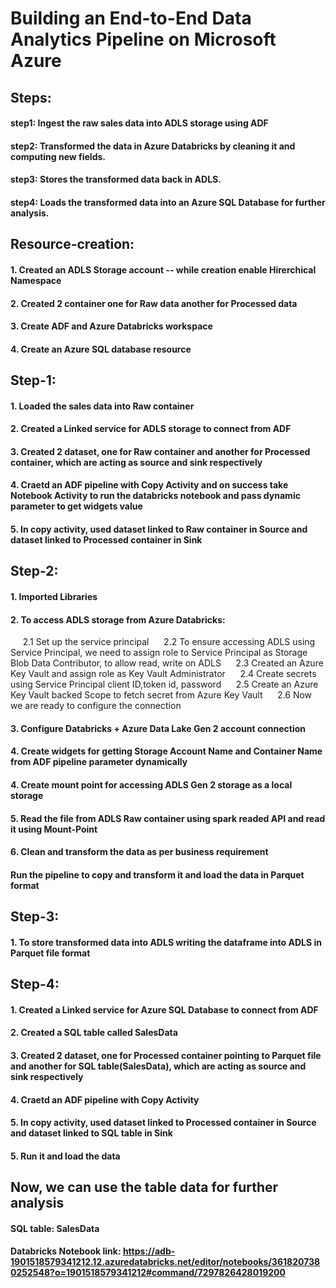 # Building an End-to-End Data Analytics Pipeline on Microsoft Azure

## Steps:

#### step1: Ingest the raw sales data into ADLS storage using ADF
#### step2: Transformed the data in Azure Databricks by cleaning it and computing new fields.
#### step3: Stores the transformed data back in ADLS.
#### step4: Loads the transformed data into an Azure SQL Database for further analysis.

## Resource-creation:

#### 1. Created an ADLS Storage account -- while creation enable Hirerchical Namespace
#### 2. Created 2 container one for Raw data another for Processed data
#### 3. Create ADF and Azure Databricks workspace
#### 4. Create an Azure SQL database resource

## Step-1:

#### 1. Loaded the sales data into Raw container
#### 2. Created a Linked service for ADLS storage to connect from ADF
#### 3. Created 2 dataset, one for Raw container and another for Processed container, which are acting as source and sink respectively
#### 4. Craetd an ADF pipeline with Copy Activity and on success take Notebook Activity to run the databricks notebook and pass dynamic parameter to get widgets value
#### 5. In copy activity, used dataset linked to Raw container in Source and dataset linked to Processed container in Sink


## Step-2:

#### 1. Imported Libraries
#### 2. To access ADLS storage from Azure Databricks:
  &nbsp;&nbsp;&nbsp;&nbsp; 2.1 Set up the service principal 
  &nbsp;&nbsp;&nbsp;&nbsp; 2.2 To ensure accessing ADLS using Service Principal, we need to assign role to Service Principal as Storage Blob Data Contributor, to allow read, write on ADLS
  &nbsp;&nbsp;&nbsp;&nbsp; 2.3 Created an Azure Key Vault and assign role as Key Vault Administrator
  &nbsp;&nbsp;&nbsp;&nbsp; 2.4 Create secrets using Service Principal client ID,token id, password
  &nbsp;&nbsp;&nbsp;&nbsp; 2.5 Create an Azure Key Vault backed Scope to fetch secret from Azure Key Vault
  &nbsp;&nbsp;&nbsp;&nbsp; 2.6 Now we are ready to configure the connection
#### 3. Configure Databricks + Azure Data Lake Gen 2 account connection
#### 4. Create widgets for getting Storage Account Name and Container Name from ADF pipeline parameter dynamically
#### 4. Create mount point for accessing ADLS Gen 2 storage as a local storage
#### 5. Read the file from ADLS Raw container using spark readed API and read it using Mount-Point
#### 6. Clean and transform the data as per business requirement

#### Run the pipeline to copy and transform it and load the data in Parquet format

## Step-3:

#### 1. To store transformed data into ADLS writing the dataframe into ADLS in Parquet file format

## Step-4:

#### 1. Created a Linked service for Azure SQL Database to connect from ADF
#### 2. Created a SQL table called SalesData
#### 3. Created 2 dataset, one for Processed container pointing to Parquet file and another for SQL table(SalesData), which are acting as source and sink respectively
#### 4. Craetd an ADF pipeline with Copy Activity
#### 5. In copy activity, used dataset linked to Processed container in Source and dataset linked to SQL table in Sink
#### 5. Run it and load the data

## Now, we can use the table data for further analysis

#### SQL table: SalesData

#### Databricks Notebook link: https://adb-1901518579341212.12.azuredatabricks.net/editor/notebooks/3618207380252548?o=1901518579341212#command/7297826428019200

